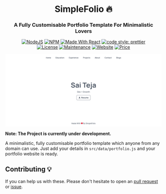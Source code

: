<h1 align="center"> SimpleFolio 🔥 </h1> 
<h3 align="center"> A Fully Customisable Portfolio Template For Minimalistic Lovers  </h3>

<p align="center">
  <a href="https://nodejs.org/en/blog/release/v16.14.0/"><img alt="NodeJS" src="https://img.shields.io/badge/node-16.14.0-important?style=flat-square" /></a>
  <a href="https://www.npmjs.com/package/npm/v/8.3.1"><img alt="NPM" src="https://img.shields.io/badge/npm-8.3.1-blueviolet?style=flat-square" /></a>
  <a href="https://reactjs.org/"><img alt="Made With React" src="https://img.shields.io/badge/made%20with-react-61DAFB?style=flat-square" /></a>
  <a href="https://github.com/prettier/prettier"><img alt="code style: prettier" src="https://img.shields.io/badge/code_style-prettier-ff69b4.svg?style=flat-square?style=flat-square" /></a>
  <br/>
  <a href="http://badges.mit-license.org/"><img alt="License" src="http://img.shields.io/:license-mit-blue.svg?style=flat-square?style=flat-square" /></a>
  <a href="https://github.com/saiteja13427/simple-folio"><img alt="Maintenance" src="https://img.shields.io/badge/maintained-yes-green.svg?style=flat-square" /></a>
  <a href="http://badges.mit-license.org/"><img alt="Website" src="https://img.shields.io/badge/website-up-yellow?style=flat-square" /></a>
  <a href="https://img.shields.io/badge/price-free-ff69b4"><img alt="Price" src="https://img.shields.io/badge/price-free-ff69b4?style=flat-square" /></a>
</p>

<p align="center"> 
    <img src="assets/images/SimpleFolio.png" align="center"></img>
</p>

**Note: The Project is currently under development.**

A minimalistic, fully customisable portfolio template which anyone from any domain can use. Just add your details in `src/data/portfolio.js` and your portfolio website is ready.

## Contributing 💡

If you can help us with these. Please don't hesitate to open an [pull request](https://github.com/saiteja13427/simple-folio/pulls) or [issue](https://github.com/saiteja13427/simple-folio/issues).
